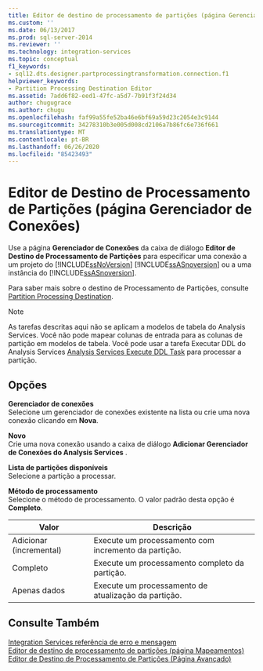 ```yaml
---
title: Editor de destino de processamento de partições (página Gerenciador de conexões) | Microsoft Docs
ms.custom: ''
ms.date: 06/13/2017
ms.prod: sql-server-2014
ms.reviewer: ''
ms.technology: integration-services
ms.topic: conceptual
f1_keywords:
- sql12.dts.designer.partprocessingtransformation.connection.f1
helpviewer_keywords:
- Partition Processing Destination Editor
ms.assetid: 7add6f82-eed1-47fc-a5d7-7b91f3f24d34
author: chugugrace
ms.author: chugu
ms.openlocfilehash: faf99a55fe52ba46e6bf69a59d23c2054e3c9144
ms.sourcegitcommit: 34278310b3e005d008cd2106a7b86fc6e736f661
ms.translationtype: MT
ms.contentlocale: pt-BR
ms.lasthandoff: 06/26/2020
ms.locfileid: "85423493"
---
```

# <a name="partition-processing-destination-editor-connection-manager-page"></a>Editor de Destino de Processamento de Partições (página Gerenciador de Conexões)
  Use a página **Gerenciador de Conexões** da caixa de diálogo **Editor de Destino de Processamento de Partições** para especificar uma conexão a um projeto do [!INCLUDE[ssNoVersion](../includes/ssnoversion-md.md)] [!INCLUDE[ssASnoversion](../includes/ssasnoversion-md.md)] ou a uma instância do [!INCLUDE[ssASnoversion](../includes/ssasnoversion-md.md)].  
  
 Para saber mais sobre o destino de Processamento de Partições, consulte [Partition Processing Destination](data-flow/partition-processing-destination.md).  
  
> [!NOTE]  
>  As tarefas descritas aqui não se aplicam a modelos de tabela do Analysis Services.  Você não pode mapear colunas de entrada para as colunas de partição em modelos de tabela. Você pode usar a tarefa Executar DDL do Analysis Services [Analysis Services Execute DDL Task](control-flow/analysis-services-execute-ddl-task.md) para processar a partição.  
  
## <a name="options"></a>Opções  
 **Gerenciador de conexões**  
 Selecione um gerenciador de conexões existente na lista ou crie uma nova conexão clicando em **Nova**.  
  
 **Novo**  
 Crie uma nova conexão usando a caixa de diálogo **Adicionar Gerenciador de Conexões do Analysis Services** .  
  
 **Lista de partições disponíveis**  
 Selecione a partição a processar.  
  
 **Método de processamento**  
 Selecione o método de processamento. O valor padrão desta opção é **Completo**.  
  
|Valor|Descrição|  
|-----------|-----------------|  
|Adicionar (incremental)|Execute um processamento com incremento da partição.|  
|Completo|Execute um processamento completo da partição.|  
|Apenas dados|Execute um processamento de atualização da partição.|  
  
## <a name="see-also"></a>Consulte Também  
 [Integration Services referência de erro e mensagem](../../2014/integration-services/integration-services-error-and-message-reference.md)   
 [Editor de destino de processamento de partições &#40;página Mapeamentos&#41;](../../2014/integration-services/partition-processing-destination-editor-mappings-page.md)   
 [Editor de Destino de Processamento de Partições &#40;Página Avançado&#41;](../../2014/integration-services/partition-processing-destination-editor-advanced-page.md)  
  
  
